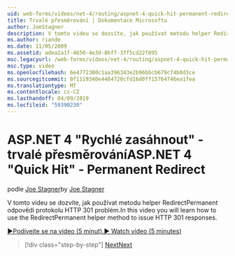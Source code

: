 ```yaml
---
uid: web-forms/videos/net-4/routing/aspnet-4-quick-hit-permanent-redirect
title: Trvalé přesměrování | Dokumentace Microsoftu
author: JoeStagner
description: V tomto videu se dozvíte, jak používat metodu helper RedirectPermanent odpovědi protokolu HTTP 301 problém.
ms.author: riande
ms.date: 11/05/2009
ms.assetid: adea2a1f-4650-4e3d-8bff-3ff5cd22f895
msc.legacyurl: /web-forms/videos/net-4/routing/aspnet-4-quick-hit-permanent-redirect
msc.type: video
ms.openlocfilehash: 6e4772380c1aa396343e2b96bbcb679cf4b0d3ce
ms.sourcegitcommit: 0f1119340e4464720cfd16d0ff15764746ea1fea
ms.translationtype: MT
ms.contentlocale: cs-CZ
ms.lasthandoff: 04/09/2019
ms.locfileid: "59390230"
---
```

# <a name="aspnet-4-quick-hit---permanent-redirect"></a><span data-ttu-id="0bb6c-103">ASP.NET 4 "Rychlé zasáhnout" - trvalé přesměrování</span><span class="sxs-lookup"><span data-stu-id="0bb6c-103">ASP.NET 4 "Quick Hit" - Permanent Redirect</span></span>

<span data-ttu-id="0bb6c-104">podle [Joe Stagner](https://github.com/JoeStagner)</span><span class="sxs-lookup"><span data-stu-id="0bb6c-104">by [Joe Stagner](https://github.com/JoeStagner)</span></span>

<span data-ttu-id="0bb6c-105">V tomto videu se dozvíte, jak používat metodu helper RedirectPermanent odpovědi protokolu HTTP 301 problém.</span><span class="sxs-lookup"><span data-stu-id="0bb6c-105">In this video you will learn how to use the RedirectPermanent helper method to issue HTTP 301 responses.</span></span> 

[<span data-ttu-id="0bb6c-106">&#9654;Podívejte se na video (5 minut).</span><span class="sxs-lookup"><span data-stu-id="0bb6c-106">&#9654; Watch video (5 minutes)</span></span>](https://channel9.msdn.com/Blogs/ASP-NET-Site-Videos/aspnet-4-quick-hit-permanent-redirect)

> [!div class="step-by-step"]
> [<span data-ttu-id="0bb6c-107">Next</span><span class="sxs-lookup"><span data-stu-id="0bb6c-107">Next</span></span>](aspnet-4-quick-hit-imperative-webforms-routing.md)
